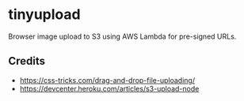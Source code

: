 # tinyupload

Browser image upload to S3 using AWS Lambda for pre-signed URLs.

## Credits

* https://css-tricks.com/drag-and-drop-file-uploading/
* https://devcenter.heroku.com/articles/s3-upload-node
